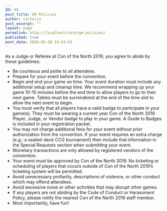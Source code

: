 ```yaml
---
ID: 69
post_title: GM Policies
author: victoria
post_excerpt: ""
layout: page
permalink: http://localhost/cotn/gm-policies/
published: true
post_date: 2018-05-20 19:43:43
---
```

As a Judge or Referee at Con of the North 2019, you agree to abide by these guidelines:

* Be courteous and polite to all attendees.
* Prepare for your event before the convention.
* Begin and end your game on time. Your event duration must include any additional setup and cleanup time. We recommend wrapping up your game 10-15 minutes before the end time to allow players to go to their next game. Tables must be surrendered at the end of the time slot to allow the next event to begin.
* You must verify that all players have a valid badge to participate in your game(s). They must be wearing a current year Con of the North 2019 Player, Judge, or Vendor badge to play in your game. A Guide to Badges is included in your registration packet.
* You may not charge additional fees for your event without prior authorization from the convention. If your event requires an extra charge (e.g.: a sealed-deck CCG tournament) then include that information in the Special Requests section when submitting your event.
* Monetary transactions are only allowed by registered vendors of the convention.
* Your event must be approved by Con of the North 2019. No ticketing or scheduling of players that occurs outside of Con of the North 2019’s ticketing system will be permitted.
* Avoid unnecessary profanity, descriptions of violence, or other conduct which may offend attendees.
* Avoid excessive noise or other activities that may disrupt other games.
* If any players are not abiding by the Code of Conduct or Harassment Policy, please notify the nearest Con of the North 2019 staff member.
* Most importantly, have fun!